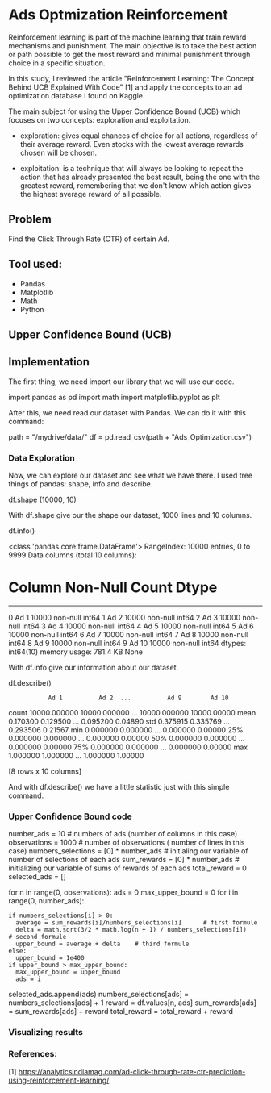 # Ads Optmization Reinforcement

Reinforcement learning is part of the machine learning that train reward mechanisms
and punishment. The main objective is to take the best action or path possible to get the most
reward and minimal punishment through choice in a specific situation.

In this study, I reviewed the article "Reinforcement Learning: The Concept Behind UCB Explained With Code" [1]
and apply the concepts to an ad optimization database I found on Kaggle.

The main subject for using the Upper Confidence Bound (UCB) which focuses on two concepts: exploration and
exploitation. 

- exploration: gives equal chances of choice for all actions, regardless of their
average reward. Even stocks with the lowest average rewards chosen will be chosen.

- exploitation: is a technique that will always be looking to repeat the action that has already
presented the best result, being the one with the greatest reward, remembering
that we don't know which action gives the highest average reward of all possible.

## Problem

Find the Click Through Rate (CTR) of certain Ad.

## Tool used:
- Pandas
- Matplotlib
- Math
- Python

## Upper Confidence Bound (UCB)



## Implementation

The first thing, we need import our library that we will use our code.

import pandas as pd
import math
import matplotlib.pyplot as plt

After this, we need read our dataset with Pandas. We can do it with this command:

path = "/mydrive/data/"
df = pd.read_csv(path + "Ads_Optimization.csv")

### Data Exploration

Now, we can explore our dataset and see what we have there. I used tree things of pandas: shape, info and describe.

df.shape
(10000, 10)

With df.shape give our the shape our dataset, 1000 lines and 10 columns.

df.info()

<class 'pandas.core.frame.DataFrame'>
RangeIndex: 10000 entries, 0 to 9999
Data columns (total 10 columns):
 #   Column  Non-Null Count  Dtype
---  ------  --------------  -----
 0   Ad 1    10000 non-null  int64
 1   Ad 2    10000 non-null  int64
 2   Ad 3    10000 non-null  int64
 3   Ad 4    10000 non-null  int64
 4   Ad 5    10000 non-null  int64
 5   Ad 6    10000 non-null  int64
 6   Ad 7    10000 non-null  int64
 7   Ad 8    10000 non-null  int64
 8   Ad 9    10000 non-null  int64
 9   Ad 10   10000 non-null  int64
dtypes: int64(10)
memory usage: 781.4 KB
None

With df.info give our information about our dataset.

df.describe()

               Ad 1          Ad 2  ...          Ad 9        Ad 10
count  10000.000000  10000.000000  ...  10000.000000  10000.00000
mean       0.170300      0.129500  ...      0.095200      0.04890
std        0.375915      0.335769  ...      0.293506      0.21567
min        0.000000      0.000000  ...      0.000000      0.00000
25%        0.000000      0.000000  ...      0.000000      0.00000
50%        0.000000      0.000000  ...      0.000000      0.00000
75%        0.000000      0.000000  ...      0.000000      0.00000
max        1.000000      1.000000  ...      1.000000      1.00000

[8 rows x 10 columns]

And with df.describe() we have a little statistic just with this simple command. 
### Upper Confidence Bound code

number_ads = 10 # numbers of ads (number of columns in this case)
observations = 1000  # number of observations ( number of lines in this case)
numbers_selections = [0] * number_ads  # initialing our variable of number of selections of each ads
sum_rewards = [0] * number_ads    # initializing our variable of sums of rewards of each ads
total_reward = 0
selected_ads = []

for n in range(0, observations):
  ads = 0
  max_upper_bound = 0
  for i in range(0, number_ads):

    if numbers_selections[i] > 0:
      average = sum_rewards[i]/numbers_selections[i]      # first formule
      delta = math.sqrt(3/2 * math.log(n + 1) / numbers_selections[i])    # second formule
      upper_bound = average + delta    # third formule
    else:
      upper_bound = 1e400
    if upper_bound > max_upper_bound:
      max_upper_bound = upper_bound
      ads = i

  selected_ads.append(ads)
  numbers_selections[ads]  = numbers_selections[ads] + 1
  reward = df.values[n, ads]
  sum_rewards[ads] = sum_rewards[ads] + reward
  total_reward = total_reward + reward

### Visualizing results

### References:

[1] https://analyticsindiamag.com/ad-click-through-rate-ctr-prediction-using-reinforcement-learning/
